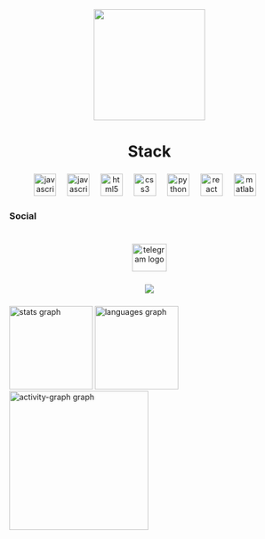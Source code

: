 <div align="center">
  <img height="200" src="https://avatars.mds.yandex.net/i?id=87a386baa4cc8ad809b0ab9e6bb11c9f_l-5331561-images-thumbs&n=13"  />
</div>

###

<h1 align="center">Stack</h1>

###

<div align="center">
  <img src="https://cdn.jsdelivr.net/gh/devicons/devicon/icons/javascript/javascript-original.svg" height="40" alt="javascript logo"  />
  <img width="12" />
  <img src="https://cdn.jsdelivr.net/gh/devicons/devicon/icons/typescript/typescript-original.svg" height="40" alt="javascript logo"  />
  <img width="12" />
  <img src="https://cdn.jsdelivr.net/gh/devicons/devicon/icons/html5/html5-original.svg" height="40" alt="html5 logo"  />
  <img width="12" />
  <img src="https://cdn.jsdelivr.net/gh/devicons/devicon/icons/css3/css3-original.svg" height="40" alt="css3 logo"  />
  <img width="12" />
  <img src="https://cdn.jsdelivr.net/gh/devicons/devicon/icons/python/python-original.svg" height="40" alt="python logo"  />
  <img width="12" />
  <img src="https://cdn.jsdelivr.net/gh/devicons/devicon/icons/react/react-original.svg" height="40" alt="react logo"  />
  <img width="12" />
  <img src="https://cdn.jsdelivr.net/gh/devicons/devicon/icons/matlab/matlab-original.svg" height="40" alt="matlab logo"  />
  <img width="12" />
</div>

###

<h3 align="left">Social</h3>

###

<br clear="both">

<div align="center">
  <a href="https://t.me/fffffakogskcks" target="_blank">
    <img src="https://raw.githubusercontent.com/maurodesouza/profile-readme-generator/master/src/assets/icons/social/telegram/default.svg" width="62" height="50" alt="telegram logo"  />
  </a>
</div>

###

<div align="center">
  <img height="" src="https://media1.tenor.com/m/FPsODnFH-dEAAAAC/typing-fast.gif"  />
</div>

###

<div align="left">
  <img src="https://github-readme-stats.vercel.app/api?username=lyweze&hide_title=false&hide_rank=false&show_icons=true&include_all_commits=true&count_private=true&disable_animations=false&theme=dracula&locale=en&hide_border=false&order=1" height="150" alt="stats graph"  />
  <img src="https://github-readme-stats.vercel.app/api/top-langs?username=lyweze&locale=en&hide_title=false&layout=compact&card_width=320&langs_count=5&theme=radical&hide_border=false&order=2" height="150" alt="languages graph"  />
  <img src="https://github-readme-activity-graph.vercel.app/graph?username=lyweze&radius=16&theme=redical&area=true&order=5&custom_title=Activity" height="250" alt="activity-graph graph"  />
</div>

###
